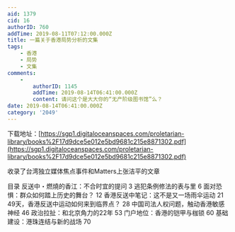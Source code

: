 ```yaml
---
aid: 1379
cid: 16
authorID: 760
addTime: 2019-08-11T07:12:00.000Z
title: 一篇关于香港局势分析的文集
tags:
    - 香港
    - 局势
    - 文集
comments:
    -
        authorID: 1145
        addTime: 2019-08-14T06:41:00.000Z
        content: 请问这个是大大你的“无产阶级图书馆”么？
date: 2019-08-14T06:41:00.000Z
category: '2049'
---
```


下载地址：[https://sgp1.digitaloceanspaces.com/proletarian-library/books%2F17d9dce5e012e5bd9681c215e8871302.pdf](https://sgp1.digitaloceanspaces.com/proletarian-library/books%2F17d9dce5e012e5bd9681c215e8871302.pdf)

收录了台湾独立媒体焦点事件和Matters上张洁平的文章

目录 反送中・燃燒的香江：不合时宜的提问 3 逃犯条例修法的表与里 6 面对恐惧：群众如何踏上历史的舞台？ 12 香港反送中笔记：这不是又一场雨伞运动 21 49天，香港反送中运动如何来到临界点？ 28 中国司法人权问题，触动香港敏感神经 46 政治拉扯：和北京角力的22年 53 门户地位：香港的铠甲与枷锁 60 基础建设：港珠连结与新的战场 70
